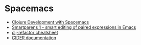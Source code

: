 # Spacemacs

- [Clojure Development with Spacemacs](https://practicalli.github.io/spacemacs/)
- [Smartparens 1 - smart editing of paired expressions in Emacs](https://www.youtube.com/watch?v=ykjRUr7FgoI&list=PLP6Xwp2WTft7rAMgVPOTI2OE_PQlKGPy7&feature=plpp_play_all)
- [clj-refactor cheatsheet](https://www.cheatography.com/bilus/cheat-sheets/clj-refactor/)
- [CIDER documentation](https://cider.readthedocs.io/en/latest/)
